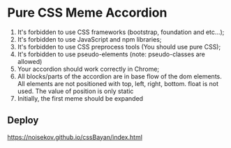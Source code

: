 # Pure CSS Meme Accordion

1. It's forbidden to use CSS frameworks (bootstrap, foundation and etc...);
2. It's forbidden to use JavaScript and npm libraries;
3. It's forbidden to use CSS preprocess tools (You should use pure CSS);
4. It's forbidden to use pseudo-elements (note: pseudo-classes are allowed)
5. Your accordion should work correctly in Chrome;
6. All blocks/parts of the accordion are in base flow of the dom elements. All elements are not positioned with top, left, right, bottom. float is not used. The value of position is only static
7. Initially, the first meme should be expanded

## Deploy
https://noisekov.github.io/cssBayan/index.html